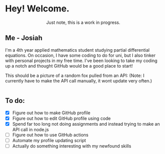 # Hey! Welcome.
<p align='center'> Just note, this is a work  in progress. </p>

## Me - Josiah
I'm a 4th year applied mathematics student studying partial differential equations. On occasion, I have some coding to do for uni, but I also tinker with personal projects in my free time. I've been looking to take my coding up a notch and thought GitHub would be a good place to start!

This should be a picture of a random fox pulled from an API: (Note: I currently have to make the API call manually, it wont update very often.)
<p align="center">
    <img src=""/>
</p>

## To do:
 - [x] Figure out how to make GitHub profile
 - [x] Figure out how to edit GitHub profile using code
 - [x] Spend far too long not doing assignments and instead trying to make an API call in node.js
 - [ ] Figure out how to use GitHub actions
 - [ ] Automate my profile updating script
 - [ ] Actually do something interesting with my newfound skills